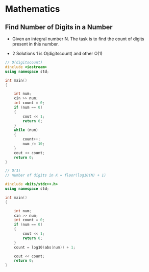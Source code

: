 # Mathematics

## Find Number of Digits in a Number

- Given an integral number N. The task is to find the count of digits present in this number.

- 2 Solutions 1 is O(digitscount) and other O(1)

```cpp
// O(digitscount)
#include <iostream>
using namespace std;

int main()
{

    int num;
    cin >> num;
    int count = 0;
    if (num == 0)
    {
        cout << 1;
        return 0;
    }
    while (num)
    {
        count++;
        num /= 10;
    }
    cout << count;
    return 0;
}
```

```cpp
// O(1)
// number of digits in K = floor(log10(N) + 1)

#include <bits/stdc++.h>
using namespace std;

int main()
{

    int num;
    cin >> num;
    int count = 0;
    if (num == 0)
    {
        cout << 1;
        return 0;
    }
    count = log10(abs(num)) + 1;

    cout << count;
    return 0;
}
```
